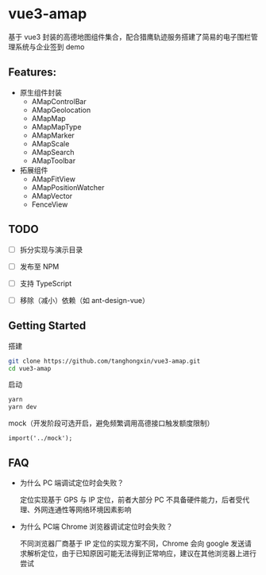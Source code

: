 # vue3-amap

基于 vue3 封装的高德地图组件集合，配合猎鹰轨迹服务搭建了简易的电子围栏管理系统与企业签到 demo

## Features:

- 原生组件封装
  - AMapControlBar
  - AMapGeolocation
  - AMapMap
  - AMapMapType
  - AMapMarker
  - AMapScale
  - AMapSearch
  - AMapToolbar
- 拓展组件
  - AMapFitView
  - AMapPositionWatcher
  - AMapVector
  - FenceView

## TODO

- [ ] 拆分实现与演示目录
- [ ] 发布至 NPM
- [ ] 支持 TypeScript
- [ ] 移除（减小）依赖（如 ant-design-vue）


## Getting Started

搭建

```sh
git clone https://github.com/tanghongxin/vue3-amap.git
cd vue3-amap
```

启动

```sh
yarn
yarn dev
```

mock（开发阶段可选开启，避免频繁调用高德接口触发额度限制）
```
import('../mock');
```

## FAQ
- 为什么 PC 端调试定位时会失败？

  定位实现基于 GPS 与 IP 定位，前者大部分 PC 不具备硬件能力，后者受代理、外网连通性等网络环境因素影响

- 为什么 PC端 Chrome 浏览器调试定位时会失败？

  不同浏览器厂商基于 IP 定位的实现方案不同，Chrome 会向 google 发送请求解析定位，由于已知原因可能无法得到正常响应，建议在其他浏览器上进行尝试